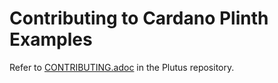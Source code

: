 # Contributing to Cardano Plinth Examples

Refer to [CONTRIBUTING.adoc](https://github.com/IntersectMBO/plutus/blob/master/CONTRIBUTING.adoc) in the Plutus repository.
